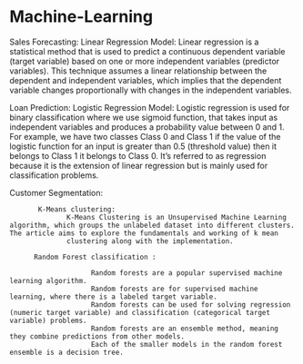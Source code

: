 # Machine-Learning


Sales Forecasting:
    Linear Regression Model:
         Linear regression is a statistical method that is used to predict a continuous dependent variable (target variable) based on one or more independent variables (predictor variables). This technique assumes a linear relationship between the dependent and independent variables, which implies that the dependent variable changes proportionally with changes in the independent variables.
    
    

Loan Prediction:
    Logistic Regression Model:
       Logistic regression is used for binary classification where we use sigmoid function, that takes input as independent variables and produces a probability value between 0 and 1.
For example, we have two classes Class 0 and Class 1 if the value of the logistic function for an input is greater than 0.5 (threshold value) then it belongs to Class 1 it belongs to Class 0. It’s referred to as regression because it is the extension of linear regression but is mainly used for classification problems.



Customer Segmentation:

           K-Means clustering:
                  K-Means Clustering is an Unsupervised Machine Learning algorithm, which groups the unlabeled dataset into different clusters. The article aims to explore the fundamentals and working of k mean 
                  clustering along with the implementation.

          Random Forest classification :

                        Random forests are a popular supervised machine learning algorithm.
                        Random forests are for supervised machine learning, where there is a labeled target variable.
                        Random forests can be used for solving regression (numeric target variable) and classification (categorical target variable) problems.
                        Random forests are an ensemble method, meaning they combine predictions from other models.
                        Each of the smaller models in the random forest ensemble is a decision tree.
